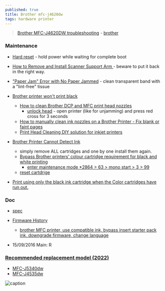 ```yaml
---
published: true
title: Brother mfc-j4620dw
tags: hardware printer
---
```

> [Brother MFC-J4620DW troubleshooting](https://www.youtube.com/watch?v=tKy26kc9Yok&list=PLKBTzxCdZKlww8MPmVerFh8MvwKsN3VVt&index=5) - [brother](https://support.brother.com/g/b/producttop.aspx?c=fr&lang=fr&prod=mfcj4620dw_us_eu_as)


### Maintenance

- [Hard reset](https://www.youtube.com/watch?v=PlWQ1ipbr8g&list=PLKBTzxCdZKlww8MPmVerFh8MvwKsN3VVt&index=12)  - hold power while waiting for complete boot

- [How to Remove and Install Scanner Support Arm ](https://www.youtube.com/watch?v=tKy26kc9Yok&list=PLKBTzxCdZKlww8MPmVerFh8MvwKsN3VVt&index=5) - beware to put it back in the right way.

- [ "Paper Jam" Error with No Paper Jammed](https://www.youtube.com/watch?v=SqWNFVIR6JA) - clean transparent band with a "lint-free" tissue

- [Brother printer won't print black](https://www.inkhub.com.au/ink/brother-printer-wont-print-black)
	- [How to clean Brother DCP and MFC print head nozzles](https://www.youtube.com/watch?v=gQZ3ex0bwwc)
    	- [unlock head](https://www.youtube.com/watch?v=V-YwGVcEqTc) - open printer (like for unjamming) and press red cross for 3 seconds
	- [How to manually clean ink nozzles on a Brother Printer - Fix blank or faint pages](https://www.youtube.com/watch?v=OJPhSb2mrqg&list=PLKBTzxCdZKlww8MPmVerFh8MvwKsN3VVt&index=13)
    - [Print Head Cleaning DIY solution for inkjet printers](https://www.youtube.com/watch?v=omRYwjC7kdc)

- [Brother Printer Cannot Detect Ink](https://www.inkhub.com.au/ink/brother-printer-cannot-detect-ink)
	- simply remove ALL cartridges and one by one install them again.
    - [Bypass Brother printers’ colour cartridge requirement for black and white printing](https://www.theblog.ca/brother-printer-colour-requirement)
    	- [enter maintenance mode *2864 > 63 > mono start > 3 > 99](https://www.reddit.com/r/printers/comments/pp1314/brother_mfc_printer_use_compatible_ink_bypass/)
    - [reset cartdrige](https://cash4toners.com/how-to-reset-ink-cartridge/)
- [Print using only the black ink cartridge when the Color cartridges have run out.](https://support.brother.com/g/b/faqend.aspx?c=as_ot&lang=en&prod=dcpj315w_eu_as&faqid=faq00002461_001)



### Doc

- [spec](https://support.brother.com/g/b/spec.aspx?c=fr&lang=fr&prod=mfcj4620dw_us_eu_as)
- [Firmware History](https://support.brother.com/g/b/downloadend.aspx?c=fr&lang=fr&prod=mfcj4620dw_us_eu_as&os=10013&dlid=dlf004715_000&flang=11&type3=375)	
	- [brother MFC printer, use compatible ink, bypass insert starter pack ink, downgrade firmware, change language](https://www.reddit.com/r/printers/comments/pp1314/brother_mfc_printer_use_compatible_ink_bypass/)

- 15/09/2016 Main: R

### [Recommended replacement model (2022)](https://www.brother-usa.com/-/media/ask-the-pm/printer-scanner-fax-replacement-model-guide.pdf)

- [MFC-J5340dw](https://www.brother-usa.com/products/mfcj5340dw) 
- [MFC-J4535dw](https://www.brother-usa.com/products/mfcj4535dw)


![caption](https://external-content.duckduckgo.com/iu/?u=https%3A%2F%2Ftse1.mm.bing.net%2Fth%3Fid%3DOIP.pJkACbsmiXWVbwHMnPl8bwHaFj%26pid%3DApi&f=1)
